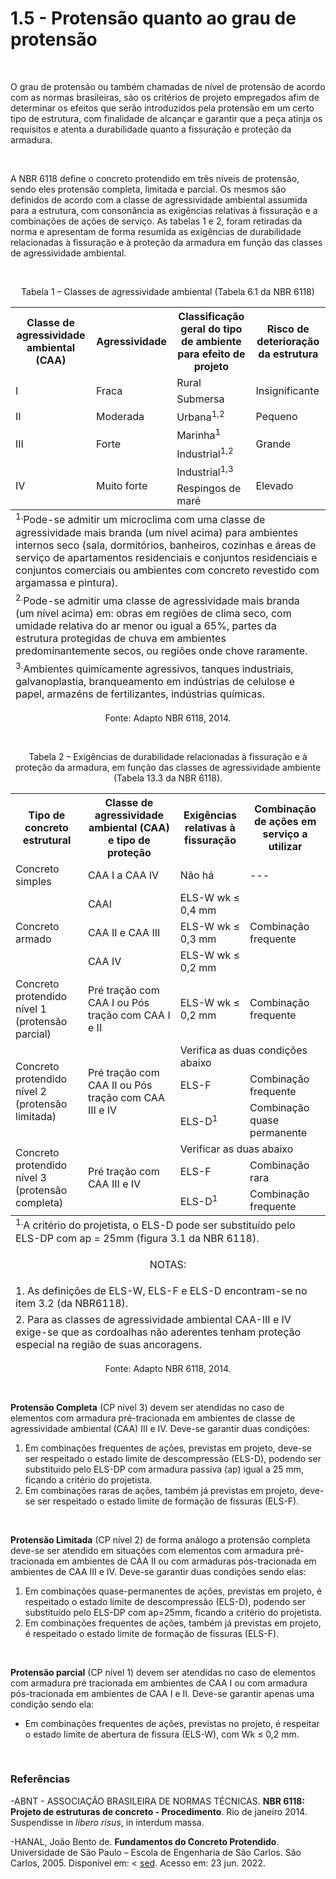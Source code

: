 <script src="https://polyfill.io/v3/polyfill.min.js?features=es6"></script>
<script id="MathJax-script" async src="https://cdn.jsdelivr.net/npm/mathjax@3/es5/tex-mml-chtml.js"></script>  

<h1>1.5 - Protensão quanto ao grau de protensão</h1>
<br>

<p>
O grau de protensão ou também chamadas de nível de protensão de acordo com as normas brasileiras, são os critérios de projeto empregados afim de determinar os efeitos que serão introduzidos pela protensão em um certo tipo de estrutura, com finalidade de alcançar e garantir que a peça atinja os requisitos e atenta a durabilidade quanto a fissuração e proteção da armadura.
</p>

<br>

<p>
A NBR 6118 define o concreto protendido em três níveis de protensão, sendo eles protensão completa, limitada e parcial. Os mesmos são definidos de acordo com a classe de agressividade ambiental assumida para a estrutura, com consonância as exigências relativas à fissuração e a combinações de ações de serviço. As tabelas 1 e 2, foram retiradas da norma e apresentam de forma resumida as exigências de durabilidade relacionadas à fissuração e à proteção da armadura em função das classes de agressividade ambiental.  
</p>

<br>
	
<p align="center">  
Tabela 1 – Classes de agressividade ambiental (Tabela 6.1 da NBR 6118)
</p>  

<table>  
  	<tr>  
   	 <th>Classe de agressividade ambiental (CAA)</th>  
	 <th>Agressividade</th>  
    	 <th>Classificação geral do tipo de ambiente para efeito de projeto</th>  
    	 <th>Risco de deterioração da estrutura</th>  
  	</tr>  
  	<tr>  
    	 <td rowspan="2">I</td>  
    	 <td rowspan="2">Fraca</td>  
    	 <td>Rural</td>   
    	 <td rowspan="2">Insignificante</td>  
  	</tr>  
	<tr>  
    	 <td>Submersa</td> 
  	</tr> 
	<tr>  
    	 <td>II</td>  
    	 <td>Moderada</td>  
    	 <td>Urbana<sup>1,2</sup></td>  
    	 <td>Pequeno</td>  
  	</tr>  
	<tr>  
    	 <td rowspan="2">III</td>  
    	 <td rowspan="2">Forte</td>  
    	 <td>Marinha<sup>1</sup></td>   
    	 <td rowspan="2">Grande</td>  
  	</tr>  
	<tr>  
    	 <td>Industrial<sup>1,2</sup></td> 
  	</tr> 
	<tr>  
    	 <td rowspan="2">IV</td>  
    	 <td rowspan="2">Muito forte</td>  
    	 <td>Industrial<sup>1,3</sup></td>   
    	 <td rowspan="2">Elevado</td>  
  	</tr>  
	<tr>  
    	 <td>Respingos de maré</td>  
  	</tr>  
        <tfoot>  
	<tr>  
    	 <td colspan="4"><sup>1.</sup>Pode-se admitir um microclima com uma classe de agressividade mais branda (um nível acima) para ambientes internos seco (sala, dormitórios, banheiros, cozinhas e áreas de serviço de apartamentos residenciais e conjuntos residenciais e conjuntos comerciais ou ambientes com concreto revestido com argamassa e pintura). </td>  
	</tr>  
	<tr>  
    	 <td colspan="4"><sup>2.</sup>Pode-se admitir uma classe de agressividade mais branda (um nível acima) em: obras em regiões de clima seco, com umidade relativa do ar menor ou igual a 65%, partes da estrutura protegidas de chuva em ambientes predominantemente secos, ou regiões onde chove raramente.</td>  
	</tr>  
	<tr>  
    	 <td colspan="4"><sup>3.</sup>Ambientes quimicamente agressivos, tanques industriais, galvanoplastia, branqueamento em indústrias de celulose e papel, armazéns de fertilizantes, indústrias químicas.</td>  
  	</tr>  
	</tfoot>  
</table>  

<p align="center">  
Fonte: Adapto NBR 6118, 2014.  
</p> 

<br>

<p>
<p align="center">
Tabela 2 – Exigências de durabilidade relacionadas à fissuração e à proteção da armadura, em função das classes de agressividade ambiente (Tabela 13.3 da NBR 6118).
</p>  
  
<table>  
  	<tr>  
   	 <th>Tipo de concreto estrutural</th>  
	 <th>Classe de agressividade ambiental (CAA) e tipo de proteção</th>  
    	 <th>Exigências relativas à fissuração</th>  
    	 <th>Combinação de ações em serviço a utilizar</th>  
  	</tr>  
  	<tr>  
    	 <td>Concreto simples</td>  
    	 <td>CAA I a CAA IV</td>  
    	 <td>Não há</td>   
    	 <td>---</td>  
  	</tr>  
	<tr>  
    	 <td rowspan="3">Concreto armado</td> 
	 <td>CAAI</td>  
	 <td>ELS-W wk ≤ 0,4 mm</td> 
	 <td rowspan="3">Combinação frequente</td> 
  	</tr>  
	<tr>  
    	 <td>CAA II e CAA III</td> 
	 <td>ELS-W wk ≤ 0,3 mm</td> 
  	</tr> 
	<tr>  
    	 <td>CAA IV</td> 
	 <td>ELS-W wk ≤ 0,2 mm</td> 
  	</tr>  
	<tr>  
    	 <td>Concreto protendido nível 1 (protensão parcial)</td>  
    	 <td>Pré tração com CAA I ou Pós tração com CAA I e II</td>  
    	 <td>ELS-W wk ≤ 0,2 mm</td>  
    	 <td>Combinação frequente</td>  
  	</tr>  
	<tr>  
    	 <td rowspan="3">Concreto protendido nível 2 (protensão limitada)</td>  
    	 <td rowspan="3">Pré tração com CAA II ou Pós tração com CAA III e IV</td>  
    	 <td colspan="2">Verifica as duas condições abaixo</td>   
  	</tr>  
	<tr>  
    	 <td>ELS-F</td>
	 <td>Combinação frequente</td>
  	</tr>  
	<tr>  
    	 <td>ELS-D<sup>1</sup></td>
	 <td>Combinação quase permanente</td>
  	</tr>  
	<tr>  
    	 <td rowspan="3">Concreto protendido nível 3 (protensão completa)</td>  
    	 <td rowspan="3">Pré tração com CAA III e IV</td>  
    	 <td colspan="2">Verificar as duas abaixo</td>   
  	</tr>   
	<tr>  
    	 <td>ELS-F</td>
	 <td>Combinação rara</td>
  	</tr>  
	<tr>  
    	 <td>ELS-D<sup>1</sup></td>
	 <td>Combinação frequente</td>
  	</tr>  
        <tfoot>
	<tr>  
    	 <td colspan="4"><sup>1.</sup>A critério do projetista, o ELS-D pode ser substituído pelo ELS-DP com ap = 25mm (figura 3.1 da NBR 6118).</td>  
	</tr>  
	<tr>  
    	 <td colspan="4"><p align="center">NOTAS:</p></td>  
	</tr>  
	<tr>  
    	 <td colspan="4">1. As definições de ELS-W, ELS-F e ELS-D encontram-se no item 3.2 (da NBR6118).</td>  
  	</tr>  
	<tr>  
    	 <td colspan="4">2. Para as classes de agressividade ambiental CAA-III e IV exige-se que as cordoalhas não aderentes tenham proteção especial na região de suas ancoragens.</td>  
  	</tr>  
	</tfoot>  
</table>  

<p align="center">
Fonte: Adapto NBR 6118, 2014.
</p>

<br>

<p>
<b>Protensão Completa</b> (CP nível 3) devem ser atendidas no caso de elementos com armadura pré-tracionada em ambientes de classe de agressividade ambiental (CAA) III e IV. Deve-se garantir duas condições:  
</p>
	
<ol>
<li>Em combinações frequentes de ações, previstas em projeto, deve-se ser respeitado o estado limite de descompressão (ELS-D), podendo ser substituído pelo ELS-DP com armadura passiva (ap) igual a 25 mm, ficando a critério do projetista.</li>
<li>Em combinações raras de ações, também já previstas em projeto, deve-se ser respeitado o estado limite de formação de fissuras (ELS-F).</li>
</ol>

<br>

<p>
<b>Protensão Limitada</b> (CP nível 2) de forma análogo a protensão completa deve-se ser atendido em situações com elementos com armadura pré-tracionada em ambientes de CAA II ou com armaduras pós-tracionada em ambientes de CAA III e IV. Deve-se garantir duas condições sendo elas:  
</p>

<ol>
<li>Em combinações quase-permanentes de ações, previstas em projeto, é respeitado o estado limite de descompressão (ELS-D), podendo ser substituído pelo ELS-DP com ap=25mm, ficando a critério do projetista.</li>  
<li>Em combinações frequentes de ações, também já previstas em projeto, é respeitado o estado limite de formação de fissuras (ELS-F).</li>
</ol>

<br>

<p>
<b>Protensão parcial</b> (CP nível 1) devem ser atendidas no caso de elementos com armadura pré tracionada em ambientes de CAA I ou com armadura pós-tracionada em ambientes de CAA I e II. Deve-se garantir apenas uma condição sendo ela:  
</p>
	
<ul>	
<li>Em combinações frequentes de ações, previstas no projeto, é respeitar o estado limite de abertura de fissura (ELS-W), com Wk ≤ 0,2 mm.</li>
</ul>

<br>

<h3>Referências</h3>

<p align="justify">
  <p>
  -ABNT - ASSOCIAÇÃO BRASILEIRA DE NORMAS TÉCNICAS. <b>NBR 6118: Projeto de estruturas de concreto - Procedimento</b>. Rio de janeiro 2014.
  Suspendisse in <i>libero risus</i>, in interdum massa.
  </p>
	
  <p>
  -HANAL, João Bento de. <b>Fundamentos do Concreto Protendido</b>. Universidade de São Paulo – Escola de Engenharia de São Carlos. São Carlos, 2005. Disponível em: < <a href="https://edisciplinas.usp.br/pluginfile.php/2255776/mod_resource/content/1/Fundamentos%20do%20Concreto%20Protendido%20-%20J%20B%20Hanai.pdf"target="_blank">sed</a>. Acesso em: 23 jun. 2022.
  </p>
  
  
  
</p>
